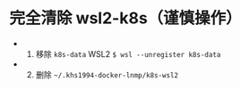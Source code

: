 # 完全清除 wsl2-k8s（谨慎操作）

* 1. 移除 `k8s-data` WSL2 `$ wsl --unregister k8s-data `
* 2. 删除 `~/.khs1994-docker-lnmp/k8s-wsl2`
